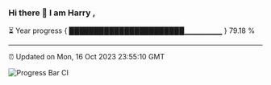 ### Hi there 👋 I am Harry , 

⏳ Year progress { ███████████████████████▁▁▁▁▁▁▁ } 79.18 %

---

⏰ Updated on Mon, 16 Oct 2023 23:55:10 GMT

![Progress Bar CI](https://github.com/duykhang68/duykhang68/workflows/Progress%20Bar%20CI/badge.svg)
